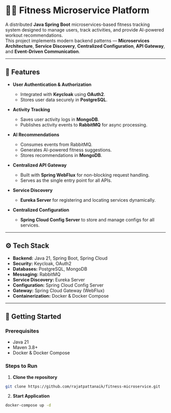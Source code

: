 # 🏋️‍♂️ Fitness Microservice Platform

A distributed **Java Spring Boot** microservices-based fitness tracking system designed to manage users, track activities, and provide AI-powered workout recommendations.  
This project implements modern backend patterns — **Microservices Architecture**, **Service Discovery**, **Centralized Configuration**, **API Gateway**, and **Event-Driven Communication**.

---

## 📌 Features

- **User Authentication & Authorization**
    - Integrated with **Keycloak** using **OAuth2**.
    - Stores user data securely in **PostgreSQL**.

- **Activity Tracking**
    - Saves user activity logs in **MongoDB**.
    - Publishes activity events to **RabbitMQ** for async processing.

- **AI Recommendations**
    - Consumes events from RabbitMQ.
    - Generates AI-powered fitness suggestions.
    - Stores recommendations in **MongoDB**.

- **Centralized API Gateway**
    - Built with **Spring WebFlux** for non-blocking request handling.
    - Serves as the single entry point for all APIs.

- **Service Discovery**
    - **Eureka Server** for registering and locating services dynamically.

- **Centralized Configuration**
    - **Spring Cloud Config Server** to store and manage configs for all services.

---

## ⚙ Tech Stack

- **Backend:** Java 21, Spring Boot, Spring Cloud
- **Security:** Keycloak, OAuth2
- **Databases:** PostgreSQL, MongoDB
- **Messaging:** RabbitMQ
- **Service Discovery:** Eureka Server
- **Configuration:** Spring Cloud Config Server
- **Gateway:** Spring Cloud Gateway (WebFlux)
- **Containerization:** Docker & Docker Compose

---

## 🚀 Getting Started

### Prerequisites
- Java 21
- Maven 3.8+
- Docker & Docker Compose

### Steps to Run

1. **Clone the repository**
```bash
git clone https://github.com/rajatpattanaik/fitness-microservice.git
```

2. **Start Application**

```bash
docker-compose up -d 
```
